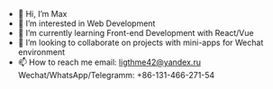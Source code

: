 - 👋 Hi, I’m Max
- 👀 I’m interested in Web Development
- 🌱 I’m currently learning Front-end Development with React/Vue
- 💞️ I’m looking to collaborate on projects with mini-apps for Wechat environment
- 📫 How to reach me 
                      email: ligthme42@yandex.ru
                      Wechat/WhatsApp/Telegramm: +86-131-466-271-54
                      

